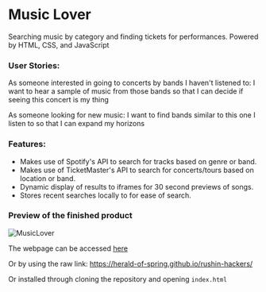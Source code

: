 # Music Lover
Searching music by category and finding tickets for performances. Powered by HTML, CSS, and JavaScript

### User Stories:
As someone interested in going to concerts by bands I haven't listened to:
I want to hear a sample of music from those bands
so that I can decide if seeing this concert is my thing

As someone looking for new music:
I want to find bands similar to this one I listen to
so that I can expand my horizons 

### Features:
- Makes use of Spotify's API to search for tracks based on genre or band.
- Makes use of TicketMaster's API to search for concerts/tours based on location or band.
- Dynamic display of results to iframes for 30 second previews of songs.
- Stores recent searches locally to for ease of search.

### Preview of the finished product
![MusicLover](./images/DevQuiz-start.jpeg?raw=true "MusicLover")

The webpage can be accessed [here](https://herald-of-spring.github.io/rushin-hackers/)

Or by using the raw link: https://herald-of-spring.github.io/rushin-hackers/

Or installed through cloning the repository and opening `index.html`